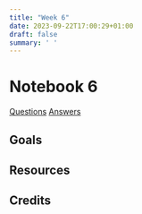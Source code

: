 ```yaml
---
title: "Week 6"
date: 2023-09-22T17:00:29+01:00
draft: false
summary: ' '
---
```


# Notebook 6



<!-- {{< figure src="https://imgs.xkcd.com/comics/matrix_transform.png" width="500" attr="Attribution: *xkcd 184*">}} -->

[Questions](/Question_sheets/Week_6_questions.html)             [Answers](/Answer_sheets/Week_6_answers.html)

## Goals 




## Resources




## Credits